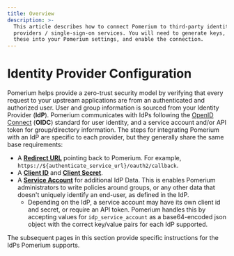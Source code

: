 ```yaml
---
title: Overview
description: >-
  This article describes how to connect Pomerium to third-party identity
  providers / single-sign-on services. You will need to generate keys, copy
  these into your Pomerium settings, and enable the connection.
---
```


# Identity Provider Configuration

Pomerium helps provide a zero-trust security model by verifying that every request to your upstream applications are from an authenticated and authorized user. User and group information is sourced from your Identity Provider (**IdP**). Pomerium communicates with IdPs following the [OpenID Connect][openid connect] (**OIDC**) standard for user identity, and a service account and/or API token for group/directory information. The steps for integrating Pomerium with an IdP are specific to each provider, but they generally share the same base requirements:

- A **[Redirect URL](https://www.oauth.com/oauth2-servers/redirect-uris/)** pointing back to Pomerium. For example, `https://${authenticate_service_url}/oauth2/callback`.
- A **[Client ID]** and **[Client Secret]**.
- A **[Service Account]** for additional IdP Data. This is enables Pomerium administrators to write policies around groups, or any other data that doesn't uniquely identify an end-user, as defined in the IdP.
   - Depending on the IdP, a service account may have its own client id and secret, or require an API token. Pomerium handles this by accepting values for `idp_service_account` as a base64-encoded json object with the correct key/value pairs for each IdP supported. 

The subsequent pages in this section provide specific instructions for the IdPs Pomerium supports. 

[client id]: ../../reference/readme.md#identity-provider-client-id
[client secret]: ../../reference/readme.md#identity-provider-client-secret
[environmental variables]: https://en.wikipedia.org/wiki/Environment_variable
[oauth2]: https://oauth.net/2/
[openid connect]: https://en.wikipedia.org/wiki/OpenID_Connect
[service account]: ../../reference/readme.md#identity-provider-service-account


